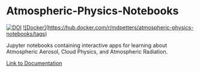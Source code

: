 # Atmospheric-Physics-Notebooks

[![DOI](https://zenodo.org/badge/DOI/10.5281/zenodo.3977570.svg)](https://doi.org/10.5281/zenodo.3977570)
[![Docker]](https://img.shields.io/docker/v/mdpetters/atmospheric-physics-notebooks)(https://hub.docker.com/r/mdpetters/atmospheric-physics-notebooks/tags)

Jupyter notebooks containing interactive apps for learning about Atmospheric Aerosol, Cloud Physics, and Atmospheric Radiation.

[Link to Documentation](https://mdpetters.github.io/Atmospheric-Physics-Notebooks/dev/)
